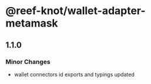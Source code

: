 # @reef-knot/wallet-adapter-metamask

## 1.1.0

### Minor Changes

- wallet connectors id exports and typings updated
